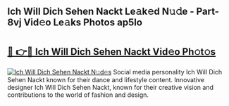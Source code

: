 ## Ich Will Dich Sehen Nackt Le𝚊k𝚎d N𝚞𝚍e - Part-8vj Vid𝚎o Le𝚊ks Photos ap5lo

# <h2><a href="http://fb74c9c.evod.top/?m=Ich+Will+Dich+Sehen+Nackt">🔗 👉🔴 Ich Will Dich Sehen Nackt Vid𝚎o Ph𝚘t𝚘s</a></h2>

[![Ich Will Dich Sehen Nackt N𝚞d𝚎s](https://i.imgur.com/8V9OHl7.gif)](http://fb74c9c.evod.top/?m=Ich+Will+Dich+Sehen+Nackt)
Social media personality Ich Will Dich Sehen Nackt known for their dance and lifestyle content. Innovative designer Ich Will Dich Sehen Nackt, known for their creative vision and contributions to the world of fashion and design. 
